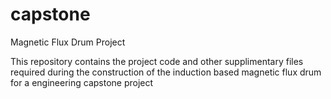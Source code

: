 # capstone
Magnetic Flux Drum Project

This repository contains the project code and other supplimentary files
required during the construction of the induction based magnetic flux drum
for a engineering capstone project
